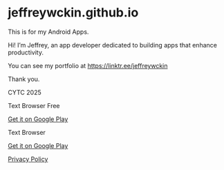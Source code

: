 # jeffreywckin.github.io

This is for my Android Apps.

Hi! I’m Jeffrey, an app developer dedicated to building apps that enhance productivity. 

You can see my portfolio at <https://linktr.ee/jeffreywckin> 

Thank you. 

CYTC 2025

Text Browser Free

[Get it on Google Play](https://play.google.com/store/apps/details?id=jeffrey.cytc.text_browser_free)

Text Browser 

[Get it on Google Play](https://play.google.com/store/apps/details?id=jeffrey.cytc.text_browser)

[Privacy Policy](https://jeffreywckin.github.io/privacy.txt)
 


